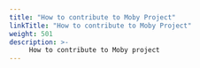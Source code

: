 ```yaml
---
title: "How to contribute to Moby Project"
linkTitle: "How to contribute to Moby Project"
weight: 501
description: >-
     How to contribute to Moby project
---
```


